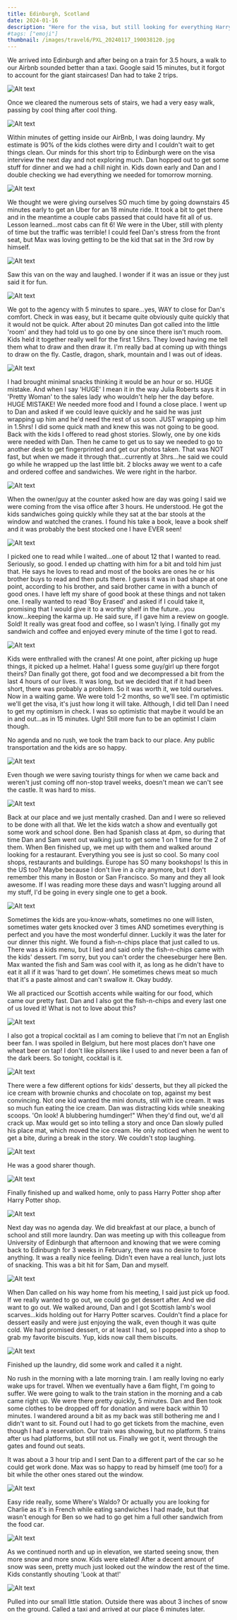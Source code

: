 ```yaml
---
title: Edinburgh, Scotland
date: 2024-01-16
description: "Here for the visa, but still looking for everything Harry Potter"
#tags: ["emoji"]
thumbnail: /images/travel6/PXL_20240117_190038120.jpg
---
```


We arrived into Edinburgh and after being on a train for 3.5 hours, a walk to our Airbnb sounded better than a taxi. Google said 15 minutes, but it forgot to account for the giant staircases! Dan had to take 2 trips.

![Alt text](/images/travel6/PXL_20240116_133018513.jpg)

Once we cleared the numerous sets of stairs, we had a very easy walk, passing by cool thing after cool thing.

![Alt text](/images/travel6/PXL_20240116_133410951.jpg)

Within minutes of getting inside our AirBnb, I was doing laundry. My estimate is 90% of the kids clothes were dirty and I couldn't wait to get things clean. Our minds for this short trip to Edinburgh were on the visa interview the next day and not exploring much. Dan hopped out to get some stuff for dinner and we had a chill night in. Kids down early and Dan and I double checking we had everything we needed for tomorrow morning. 

![Alt text](/images/travel6/PXL_20240116_174540170.jpg)

We thought we were giving ourselves SO much time by going downstairs 45 minutes early to get an Uber for an 18 minute ride. It took a bit to get there and in the meantime a couple cabs passed that could have fit all of us. Lesson learned...most cabs can fit 6! We were in the Uber, still with plenty of time but the traffic was terrible! I could feel Dan's stress from the front seat, but Max was loving getting to be the kid that sat in the 3rd row by himself.

![Alt text](/images/travel6/PXL_20240117_082626331.jpg)

Saw this van on the way and laughed. I wonder if it was an issue or they just said it for fun.

![Alt text](/images/travel6/PXL_20240117_084010029.jpg)

We got to the agency with 5 minutes to spare...yes, WAY to close for Dan's comfort. Check in was easy, but it became quite obviously quite quickly that it would not be quick. After about 20 minutes Dan got called into the little 'room' and they had told us to go one by one since there isn't much room. Kids held it together really well for the first 1.5hrs. They loved having me tell them what to draw and then draw it. I'm really bad at coming up with things to draw on the fly. Castle, dragon, shark, mountain and I was out of ideas.

![Alt text](/images/travel6/PXL_20240117_091932821.MP.jpg)

I had brought minimal snacks thinking it would be an hour or so. HUGE mistake. And when I say 'HUGE' I mean it in the way Julia Roberts says it in 'Pretty Woman' to the sales lady who wouldn't help her the day before. HUGE MISTAKE! We needed more food and I found a close place. I went up to Dan and asked if we could leave quickly and he said he was just wrapping up him and he'd need the rest of us soon. JUST wrapping up him in 1.5hrs! I did some quick math and knew this was not going to be good. Back with the kids I offered to read ghost stories. Slowly, one by one kids were needed with Dan. Then he came to get us to say we needed to go to another desk to get fingerprinted and get our photos taken. That was NOT fast, but when we made it through that...currently at 3hrs...he said we could go while he wrapped up the last little bit. 2 blocks away we went to a cafe and ordered coffee and sandwiches. We were right in the harbor.

![Alt text](/images/travel6/PXL_20240117_114420368.jpg)

When the owner/guy at the counter asked how are day was going I said we were coming from the visa office after 3 hours. He understood. He got the kids sandwiches going quickly while they sat at the bar stools at the window and watched the cranes. I found his take a book, leave a book shelf and it was probably the best stocked one I have EVER seen!

![Alt text](/images/travel6/PXL_20240117_115155598.MP.jpg)

I picked one to read while I waited...one of about 12 that I wanted to read. Seriously, so good. I ended up chatting with him for a bit and told him just that. He says he loves to read and most of the books are ones he or his brother buys to read and then puts there. I guess it was in bad shape at one point, according to his brother, and said brother came in with a bunch of good ones. I have left my share of good book at these things and not taken one. I really wanted to read 'Boy Erased' and asked if I could take it, promising that I would give it to a worthy shelf in the future...you know...keeping the karma up. He said sure, if I gave him a review on google. Sold! It really was great food and coffee, so I wasn't lying. I finally got my sandwich and coffee and enjoyed every minute of the time I got to read.

![Alt text](/images/travel6/PXL_20240117_120307306.jpg)

Kids were enthralled with the cranes! At one point, after picking up huge things, it picked up a helmet. Haha! I guess some guy/girl up there forgot theirs? Dan finally got there, got food and we decompressed a bit from the last 4 hours of our lives. It was long, but we decided that if it had been short, there was probably a problem. So it was worth it, we told ourselves. Now in a waiting game. We were told 1-2 months, so we'll see. I'm optimistic we'll get the visa, it's just how long it will take. Although, I did tell Dan I need to get my optimism in check. I was so optimistic that maybe it would be an in and out...as in 15 minutes. Ugh! Still more fun to be an optimist I claim though.

No agenda and no rush, we took the tram back to our place. Any public transportation and the kids are so happy.

![Alt text](/images/travel6/PXL_20240117_130015393.jpg)

Even though we were saving touristy things for when we came back and weren't just coming off non-stop travel weeks, doesn't mean we can't see the castle. It was hard to miss.

![Alt text](/images/travel6/IMG_20240117_132718_705.jpg)

Back at our place and we just mentally crashed. Dan and I were so relieved to be done with all that. We let the kids watch a show and eventually got some work and school done. Ben had Spanish class at 4pm, so during that time Dan and Sam went out walking just to get some 1 on 1 time for the 2 of them. When Ben finished up, we met up with them and walked around looking for a restaurant. Everything you see is just so cool. So many cool shops, restaurants and buildings. Europe has SO many bookshops! Is this in the US too? Maybe because I don't live in a city anymore, but I don't remember this many in Boston or San Francisco. So many and they all look awesome. If I was reading more these days and wasn't lugging around all my stuff, I'd be going in every single one to get a book.

![Alt text](/images/travel6/PXL_20240117_171656347.jpg)

Sometimes the kids are you-know-whats, sometimes no one will listen, sometimes water gets knocked over 3 times AND sometimes everything is perfect and you have the most wonderful dinner. Luckily it was the later for our dinner this night. We found a fish-n-chips place that just called to us. There was a kids menu, but I lied and said only the fish-n-chips came with the kids' dessert. I'm sorry, but you can't order the cheeseburger here Ben. Max wanted the fish and Sam was cool with it, as long as he didn't have to eat it all if it was 'hard to get down'. He sometimes chews meat so much that it's a paste almost and can't swallow it. Okay buddy.

We all practiced our Scottish accents while waiting for our food, which came our pretty fast. Dan and I also got the fish-n-chips and every last one of us loved it! What is not to love about this?

![Alt text](/images/travel6/PXL_20240117_174650999.jpg)

I also got a tropical cocktail as I am coming to believe that I'm not an English beer fan. I was spoiled in Belgium, but here most places don't have one wheat beer on tap! I don't like pilsners like I used to and never been a fan of the dark beers. So tonight, cocktail is it.

![Alt text](/images/travel6/PXL_20240117_174643575.jpg)

There were a few different options for kids' desserts, but they all picked the ice cream with brownie chunks and chocolate on top, against my best convincing. Not one kid wanted the mini donuts, still with ice cream. It was so much fun eating the ice cream. Dan was distracting kids while sneaking scoops. 'On look! A blubbering humdinger!" When they'd find out, we'd all crack up. Max would get so into telling a story and once Dan slowly pulled his place mat, which moved the ice cream. He only noticed when he went to get a bite, during a break in the story. We couldn't stop laughing.

![Alt text](/images/travel6/PXL_20240117_183837557.jpg)

He was a good sharer though.

![Alt text](/images/travel6/IMG_20240117_183858_810.jpg)

Finally finished up and walked home, only to pass Harry Potter shop after Harry Potter shop.

![Alt text](/images/travel6/PXL_20240117_190053170.jpg)

Next day was no agenda day. We did breakfast at our place, a bunch of school and still more laundry. Dan was meeting up with this colleague from University of Edinburgh that afternoon and knowing that we were coming back to Edinburgh for 3 weeks in February, there was no desire to force anything. It was a really nice feeling. Didn't even have a real lunch, just lots of snacking. This was a bit hit for Sam, Dan and myself.

![Alt text](/images/travel6/PXL_20240116_161109139.jpg)

When Dan called on his way home from his meeting, I said just pick up food. If we really wanted to go out, we could go get dessert after. And we did want to go out. We walked around, Dan and I got Scottish lamb's wool scarves...kids holding out for Harry Potter scarves. Couldn't find a place for dessert easily and were just enjoying the walk, even though it was quite cold. We had promised dessert, or at least I had, so I popped into a shop to grab my favorite biscuits. Yup, kids now call them biscuits. 

![Alt text](/images/travel6/PXL_20240118_190134387.jpg)

Finished up the laundry, did some work and called it a night.

No rush in the morning with a late morning train. I am really loving no early wake ups for travel. When we eventually have a 6am flight, I'm going to suffer. We were going to walk to the train station in the morning and a cab came right up. We were there pretty quickly, 5 minutes. Dan and Ben took some clothes to be dropped off for donation and were back within 10 minutes. I wandered around a bit as my back was still bothering me and I didn't want to sit. Found out I had to go get tickets from the machine, even though I had a reservation. Our train was showing, but no platform. 5 trains after us had platforms, but still not us. Finally we got it, went through the gates and found out seats.

It was about a 3 hour trip and I sent Dan to a different part of the car so he could get work done. Max was so happy to read by himself (me too!) for a bit while the other ones stared out the window.

![Alt text](/images/travel6/PXL_20240119_105532012.jpg)

Easy ride really, some Where's Waldo? Or actually you are looking for Charlie as it's in French while eating sandwiches I had made, but that wasn't enough for Ben so we had to go get him a full other sandwich from the food car.

![Alt text](/images/travel6/PXL_20240119_111551932.jpg)

As we continued north and up in elevation, we started seeing snow, then more snow and more snow. Kids were elated! After a decent amount of snow was seen, pretty much just looked out the window the rest of the time. Kids constantly shouting 'Look at that!'

![Alt text](/images/travel6/PXL_20240119_121715387.jpg)

Pulled into our small little station. Outside there was about 3 inches of snow on the ground. Called a taxi and arrived at our place 6 minutes later.